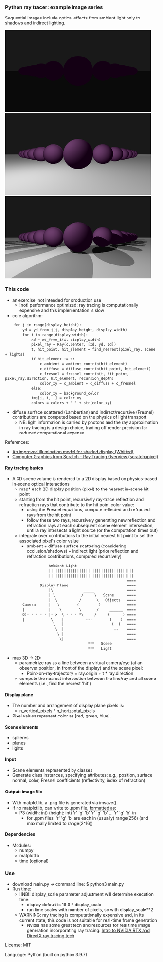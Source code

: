 ### Python ray tracer: example image series

Sequential images include optical effects from ambient light only to shadows and indirect lighting.

<img src="images/example_ambient.png" alt="spheres with ambient light" width="480"> <img src="images/example_diffuse.png" alt="spheres with diffusely scattered localized lights + ambient light" width="480"> <img src="images/example_shadowsdiffuse.png" alt="spheres with diffusely scattered localized lights/shadows + ambient light" width="480">

### This code
- an exercise, not intended for production use
  - !not! performance optimized: ray tracing is computationally expensive and this implementation is slow
- core algorithm:
```    
    for j in range(display_height):
        yd = yd_from_j(j, display_height, display_width)
        for i in range(display_width):
            xd = xd_from_i(i, display_width)
            pixel_ray = Ray(c.center, [xd, yd, zd])
            t, hit_point, hit_element = find_nearest(pixel_ray, scene + lights)
            if hit_element != 0:
                c_ambient = ambient_contrib(hit_element)
                c_diffuse = diffuse_contrib(hit_point, hit_element)
                c_fresnel = fresnel_contrib(t, hit_point, pixel_ray.direction, hit_element, recursion_depth)
                color_xy = c_ambient + c_diffuse + c_fresnel
            else:
                color_xy = background_color
            img[j, i, :] = color_xy
            colors = colors + ' ' + str(color_xy)
```
- diffuse surface scattered (Lambertian) and indirect/recursive (Fresnel) contributions are computed based on the physics of light transport
  - NB: light information is carried by photons and the ray approximation in ray tracing is a design choice, trading off render precision for reduced computational expense

References: 
- [An improved illumination model for shaded display (Whitted)](https://www.cs.drexel.edu/~david/Classes/Papers/p343-whitted.pdf)
- [Computer Graphics from Scratch - Ray Tracing Overview (scratchapixel)](https://www.scratchapixel.com/lessons/3d-basic-rendering/ray-tracing-overview)

#### Ray tracing basics
- A 3D scene volume is rendered to a 2D display based on physics-based in-scene optical interactions
  - map* each 2D display position (pixel) to the nearest in-scene hit point
  - starting from the hit point, recursively ray-trace reflection and refraction rays that contribute to the hit point color value:
    - using the Fresnel equations, compute reflected and refracted rays from the hit point
    - follow these two rays, recursively generating new reflection and refraction rays at each subsequent scene element intersection, until a ray intersects a light source (or the computation times out)
  - integrate over contributions to the initial nearest hit point to set the associated pixel's color value
    - ambient + diffuse surface scattering (considering occlusion/shadows) + indirect light (prior reflection and refraction contributions, computed recursively)
```
                    Ambient Light
                    |||||||||||||||||||||||||||||||||||||||
                    |||||||||||||||||||||||||||||||||||||||
                                                        ====
                Display Plane                           ====
                    |\              _____               ====
                    | \            /     \   Scene      ====
                    |  \          /       \   Objects   ====
        Camera      |   \        (         )            ====
        |           |    \        \       /     ______  ====
        O)- - - - - |- >  \ - - - *\     /     (      ) ====
        |            \    |          ---        (    )  ====
                      \   |                      (  )   ====
                       \  |                       --    ====
                        \ |                             ====
                         \|                             ====
                                      ***   Scene
                                      ***   Light
```
* map 3D -> 2D:
  - parametrize ray as a line between a virtual camera/eye (at an observer position, in front of the display) and the scene pixel: 
    - Point-on-ray-trajectory = ray.origin + t * ray.direction
  - compute the nearest intersection between the line/ray and all scene elements (i.e., find the nearest 'hit')

#### Display plane
- The number and arrangement of display plane pixels is:
  - n_vertical_pixels * n_horizontal_pixels
- Pixel values represent color as [red, green, blue]. 

#### Scene elements
- spheres
- planes
- lights

#### Input
- Scene elements represented by classes
- Generate class instances, specifying attributes: e.g., position, surface normal, color, Fresnel coefficients (reflectivity, index of refraction)

#### Output: image file
- With matplotlib, a .png file is generated via imsave().
- If no matplotlib, can write to .ppm file, [formatted as](http://netpbm.sourceforge.net/doc/ppm.html):
  - P3 (width: int) (height: int) 'r' 'g' 'b' 'r' 'g' 'b'  ... 'r' 'g' 'b' \n
    - for .ppm files, 'r' 'g' 'b'  are each in (usually) range(256) (and maximally limited to range(2^16))

#### Dependencies
- Modules:
  - numpy
  - matplotlib
  - time (optional)

### Use
- download main.py -> command line: $ python3 main.py
- Run time:
  - !!NB!! display_scale parameter adjustment will determine execution time:
    - display default is 16:9 * display_scale
    - run time scales with number of pixels, so with display_scale**2 
  - WARNING: ray tracing is computationally expensive and, in its current state, this code is not suitable for real-time frame generation
    - Nvidia has some great tech and resources for real time image generation incorporating ray tracing: [Intro to NVIDIA RTX and DirectX ray tracing tech](https://developer.nvidia.com/blog/introduction-nvidia-rtx-directx-ray-tracing/)

License: MIT

Language: Python (built on python 3.9.7)
